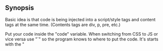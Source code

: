 ## Synopsis

Basic idea is that code is being injected into a script/style tags and content tags at the same time. (Contents tags are div, p, pre, etc.)

Put your code inside the "code" variable. When switching from CSS to JS or vice versa use "\`" so the program knows to where to put the code. It's starts with the "<style>" tag by default so "\`" will switch it to the "<script>" tag

IF you value your sanity, i suggest using Coffee Script. It's supremely easy to use, and that's where all the comments are.

## Credit

I didn't make the autotyper, Jake Albaugh did. Here's the original post:
http://codepen.io/jakealbaugh/details/JoVrdw

PS. I hate markdown.